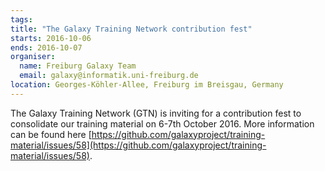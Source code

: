 ```yaml
---
tags:
title: "The Galaxy Training Network contribution fest"
starts: 2016-10-06
ends: 2016-10-07
organiser:
  name: Freiburg Galaxy Team
  email: galaxy@informatik.uni-freiburg.de
location: Georges-Köhler-Allee, Freiburg im Breisgau, Germany
---
```


The Galaxy Training Network (GTN) is inviting for a contribution fest to consolidate our training material on 6-7th October 2016.
More information can be found here [https://github.com/galaxyproject/training-material/issues/58](https://github.com/galaxyproject/training-material/issues/58).
